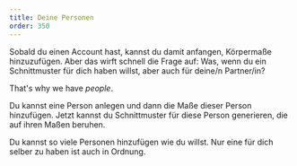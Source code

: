 ```yaml
---
title: Deine Personen
order: 350
---
```


Sobald du einen Account hast, kannst du damit anfangen, Körpermaße hinzuzufügen. Aber das wirft schnell die Frage auf: Was, wenn du ein Schnittmuster für dich haben willst, aber auch für deine/n Partner/in?

That's why we have _people_.

Du kannst eine Person anlegen und dann die Maße dieser Person hinzufügen. Jetzt kannst du Schnittmuster für diese Person generieren, die auf ihren Maßen beruhen.

Du kannst so viele Personen hinzufügen wie du willst. Nur eine für dich selber zu haben ist auch in Ordnung.
